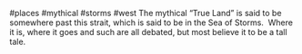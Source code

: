 #places #mythical #storms #west 
The mythical “True Land” is said to be somewhere past this strait, which is said to be in the Sea of Storms.  Where it is, where it goes and such are all debated, but most believe it to be a tall tale.